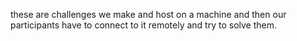 these are challenges we make and host on a machine and then our participants have to connect to it remotely and try to solve them.
